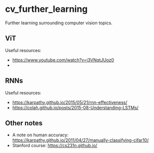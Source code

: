# cv_further_learning
Further learning surrounding computer vision topics.

## ViT
Useful resources:
- https://www.youtube.com/watch?v=j3VNqtJUoz0
- 

## RNNs
Useful resources:
- https://karpathy.github.io/2015/05/21/rnn-effectiveness/ 
- https://colah.github.io/posts/2015-08-Understanding-LSTMs/ 


## Other notes
- A note on human accuracy: https://karpathy.github.io/2011/04/27/manually-classifying-cifar10/ 
- Stanford course: https://cs231n.github.io/ 